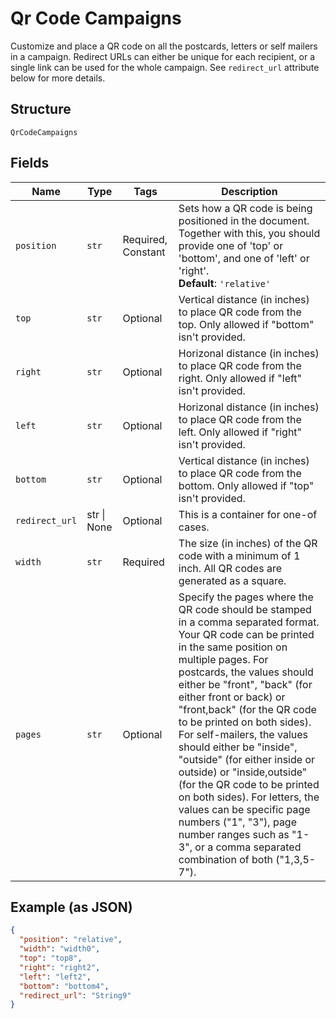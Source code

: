 
# Qr Code Campaigns

Customize and place a QR code on all the postcards, letters or self mailers in a campaign. Redirect URLs can either be unique for each recipient, or a single link can be used for the whole campaign. See `redirect_url` attribute below for more details.

## Structure

`QrCodeCampaigns`

## Fields

| Name | Type | Tags | Description |
|  --- | --- | --- | --- |
| `position` | `str` | Required, Constant | Sets how a QR code is being positioned in the document. Together with this, you should provide one of 'top' or 'bottom', and one of 'left' or 'right'.<br>**Default**: `'relative'` |
| `top` | `str` | Optional | Vertical distance (in inches) to place QR code from the top. Only allowed if "bottom" isn't provided. |
| `right` | `str` | Optional | Horizonal distance (in inches) to place QR code from the right. Only allowed if "left" isn't provided. |
| `left` | `str` | Optional | Horizonal distance (in inches) to place QR code from the left. Only allowed if "right" isn't provided. |
| `bottom` | `str` | Optional | Vertical distance (in inches) to place QR code from the bottom. Only allowed if "top" isn't provided. |
| `redirect_url` | str \| None | Optional | This is a container for one-of cases. |
| `width` | `str` | Required | The size (in inches) of the QR code with a minimum of 1 inch. All QR codes are generated as a square. |
| `pages` | `str` | Optional | Specify the pages where the QR code should be stamped in a comma separated format. Your QR code can be printed in the same position on multiple pages. For postcards, the values should either be "front", "back" (for either front or back) or "front,back" (for the QR code to be printed on both sides). For self-mailers, the values should either be "inside", "outside" (for either inside or outside) or "inside,outside" (for the QR code to be printed on both sides). For letters, the values can be specific page numbers ("1", "3"), page number ranges such as "1-3", or a comma separated combination of both ("1,3,5-7"). |

## Example (as JSON)

```json
{
  "position": "relative",
  "width": "width0",
  "top": "top8",
  "right": "right2",
  "left": "left2",
  "bottom": "bottom4",
  "redirect_url": "String9"
}
```

